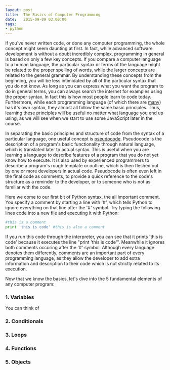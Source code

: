 ```yaml
---
layout: post
title:  The Basics of Computer Programming
date:   2015-09-09 03:00:00
tags:
- python
---
```


If you've never written code, or done any computer programming, the whole concept might seem daunting at first. In fact, while advanced software development is without a doubt incredibly complex, programming in general is based on only a few key concepts. If you compare a computer language to a human language, the particular syntax or terms of the language might be related to the proper spelling of words, while the larger concepts are related to the general grammar. By understanding these concepts from the beginning, you will be less intimidated by all of the particular syntax that you do not know. As long as you can express what you want the program to do in general terms, you can always search the internet for examples using the proper syntax. In fact this is how most people learn to code today. Furthermore, while each programming language (of which there are [many](https://en.wikipedia.org/wiki/Programming_language)) has it's own syntax, they almost all follow the same basic principles. Thus, learning these principles will be useful no matter what language you end up using, as we will see when we start to use some JavaScript later in the course.

In separating the basic principles and structure of code from the syntax of a particular language, one useful concept is [pseudocode](https://en.wikipedia.org/wiki/Pseudocode). Pseudocode is the description of a program's basic functionality through natural language, which is translated later to actual syntax. This is useful when you are learning a language to describe features of a program that you do not yet know how to execute. It is also used by experienced programmers to describe a program's rough template or outline, which is then fleshed out by one or more developers in actual code. Pseudocode is often even left in the final code as comments, to provide a quick reference to the code's structure as a reminder to the developer, or to someone who is not as familiar with the code.

Here we come to our first bit of Python syntax, the all important comment. You specify a comment by starting a line with '#', which tells Python to ignore everything on that line after the '#' symbol. Try typing the following lines code into a new file and executing it with Python:

```python
#this is a comment
print 'this is code' #this is also a comment
```

If you run this code through the interpreter, you can see that it prints 'this is code' because it executes the line "print 'this is code'". Meanwhile it ignores both comments occuring after the '#' symbol. Although every language denotes them differently, comments are an important part of every programming language, as they allow the developer to add extra information and description to their code which is not strictly related to its execution.

Now that we know the basics, let's dive into the 5 fundamental elements of any computer program:

### 1. Variables

You can think of 

### 2. Conditionals



### 3. Loops



### 4. Functions



### 5. Objects